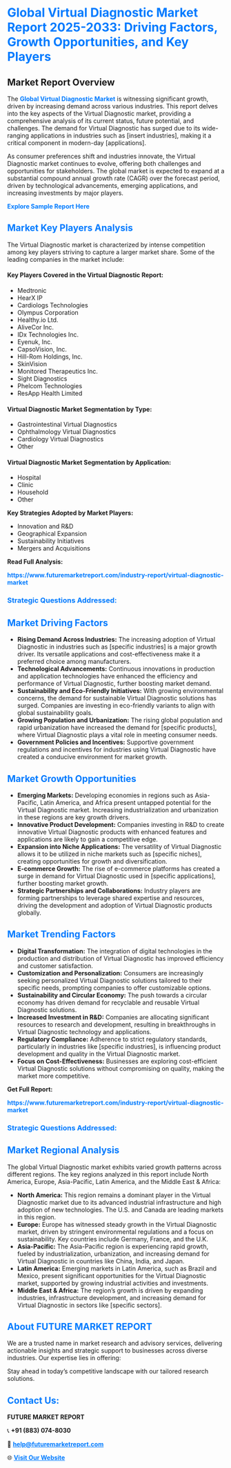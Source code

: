 <h1 style="color: #007BFF;">Global Virtual Diagnostic Market Report 2025-2033: Driving Factors, Growth Opportunities, and Key Players</h1>

<section id="overview">
<h2>Market Report Overview</h2>
<p>The <a href="https://www.futuremarketreport.com/industry-report/virtual-diagnostic-market" style="color: #007BFF; text-decoration: none;"><strong>Global Virtual Diagnostic Market</strong></a> is witnessing significant growth, driven by increasing demand across various industries. This report delves into the key aspects of the Virtual Diagnostic market, providing a comprehensive analysis of its current status, future potential, and challenges. The demand for Virtual Diagnostic has surged due to its wide-ranging applications in industries such as [insert industries], making it a critical component in modern-day [applications].</p>
<p>As consumer preferences shift and industries innovate, the Virtual Diagnostic market continues to evolve, offering both challenges and opportunities for stakeholders. The global market is expected to expand at a substantial compound annual growth rate (CAGR) over the forecast period, driven by technological advancements, emerging applications, and increasing investments by major players.</p>
</section>

<section id="overview">
<p><a href="https://www.futuremarketreport.com/request-sample/reportId=78317" style="color: #007BFF; text-decoration: none;"><strong>Explore Sample Report Here</strong></a></p>
</section>

<section id="key-players">
<h2 style="color: #007BFF;">Market Key Players Analysis</h2>
<p>The Virtual Diagnostic market is characterized by intense competition among key players striving to capture a larger market share. Some of the leading companies in the market include:</p>
<h4>Key Players Covered in the Virtual Diagnostic Report:</h4>
<ul><li>Medtronic</li><li>HearX IP</li><li>Cardiologs Technologies</li><li>Olympus Corporation</li><li>Healthy.io Ltd.</li><li>AliveCor Inc.</li><li>IDx Technologies Inc.</li><li>Eyenuk, Inc.</li><li>CapsoVision, Inc.</li><li>Hill-Rom Holdings, Inc.</li><li>SkinVision</li><li>Monitored Therapeutics Inc.</li><li>Sight Diagnostics</li><li>Phelcom Technologies</li><li>ResApp Health Limited</li></ul>
<h4>Virtual Diagnostic Market Segmentation by Type:</h4>
<ul><li>Gastrointestinal Virtual Diagnostics</li><li>Ophthalmology Virtual Diagnostics</li><li>Cardiology Virtual Diagnostics</li><li>Other</li></ul>

<h4>Virtual Diagnostic Market Segmentation by Application:</h4>
<ul><li>Hospital</li><li>Clinic</li><li>Household</li><li>Other</li></ul>
<p><strong>Key Strategies Adopted by Market Players:</strong></p>
<ul>
<li>Innovation and R&D</li>
<li>Geographical Expansion</li>
<li>Sustainability Initiatives</li>
<li>Mergers and Acquisitions</li>
</ul>
</section>

<section>
<p><strong>Read Full Analysis: </strong></p><a href="https://www.futuremarketreport.com/industry-report/virtual-diagnostic-market" style="color: #007BFF; text-decoration: none;"><strong>https://www.futuremarketreport.com/industry-report/virtual-diagnostic-market</strong></a>
<h3 style="color: #007BFF;">Strategic Questions Addressed:</h3>
</section>

<section id="driving-factors">
<h2 style="color: #007BFF;">Market Driving Factors</h2>
<ul>
<li><strong>Rising Demand Across Industries:</strong> The increasing adoption of Virtual Diagnostic in industries such as [specific industries] is a major growth driver. Its versatile applications and cost-effectiveness make it a preferred choice among manufacturers.</li>
<li><strong>Technological Advancements:</strong> Continuous innovations in production and application technologies have enhanced the efficiency and performance of Virtual Diagnostic, further boosting market demand.</li>
<li><strong>Sustainability and Eco-Friendly Initiatives:</strong> With growing environmental concerns, the demand for sustainable Virtual Diagnostic solutions has surged. Companies are investing in eco-friendly variants to align with global sustainability goals.</li>
<li><strong>Growing Population and Urbanization:</strong> The rising global population and rapid urbanization have increased the demand for [specific products], where Virtual Diagnostic plays a vital role in meeting consumer needs.</li>
<li><strong>Government Policies and Incentives:</strong> Supportive government regulations and incentives for industries using Virtual Diagnostic have created a conducive environment for market growth.</li>
</ul>
</section>

<section id="growth-opportunities">
<h2 style="color: #007BFF;">Market Growth Opportunities</h2>
<ul>
<li><strong>Emerging Markets:</strong> Developing economies in regions such as Asia-Pacific, Latin America, and Africa present untapped potential for the Virtual Diagnostic market. Increasing industrialization and urbanization in these regions are key growth drivers.</li>
<li><strong>Innovative Product Development:</strong> Companies investing in R&D to create innovative Virtual Diagnostic products with enhanced features and applications are likely to gain a competitive edge.</li>
<li><strong>Expansion into Niche Applications:</strong> The versatility of Virtual Diagnostic allows it to be utilized in niche markets such as [specific niches], creating opportunities for growth and diversification.</li>
<li><strong>E-commerce Growth:</strong> The rise of e-commerce platforms has created a surge in demand for Virtual Diagnostic used in [specific applications], further boosting market growth.</li>
<li><strong>Strategic Partnerships and Collaborations:</strong> Industry players are forming partnerships to leverage shared expertise and resources, driving the development and adoption of Virtual Diagnostic products globally.</li>
</ul>
</section>

<section id="trending-factors">
<h2 style="color: #007BFF;">Market Trending Factors</h2>
<ul>
<li><strong>Digital Transformation:</strong> The integration of digital technologies in the production and distribution of Virtual Diagnostic has improved efficiency and customer satisfaction.</li>
<li><strong>Customization and Personalization:</strong> Consumers are increasingly seeking personalized Virtual Diagnostic solutions tailored to their specific needs, prompting companies to offer customizable options.</li>
<li><strong>Sustainability and Circular Economy:</strong> The push towards a circular economy has driven demand for recyclable and reusable Virtual Diagnostic solutions.</li>
<li><strong>Increased Investment in R&D:</strong> Companies are allocating significant resources to research and development, resulting in breakthroughs in Virtual Diagnostic technology and applications.</li>
<li><strong>Regulatory Compliance:</strong> Adherence to strict regulatory standards, particularly in industries like [specific industries], is influencing product development and quality in the Virtual Diagnostic market.</li>
<li><strong>Focus on Cost-Effectiveness:</strong> Businesses are exploring cost-efficient Virtual Diagnostic solutions without compromising on quality, making the market more competitive.</li>
</ul>
</section>

<section>
<p><strong>Get Full Report: </strong></p><a href="https://www.futuremarketreport.com/industry-report/virtual-diagnostic-market" style="color: #007BFF; text-decoration: none;"><strong>https://www.futuremarketreport.com/industry-report/virtual-diagnostic-market</strong></a>
<h3 style="color: #007BFF;">Strategic Questions Addressed:</h3>
</section>


<section id="regional-analysis">
<h2 style="color: #007BFF;">Market Regional Analysis</h2>
<p>The global Virtual Diagnostic market exhibits varied growth patterns across different regions. The key regions analyzed in this report include North America, Europe, Asia-Pacific, Latin America, and the Middle East & Africa:</p>
<ul>
<li><strong>North America:</strong> This region remains a dominant player in the Virtual Diagnostic market due to its advanced industrial infrastructure and high adoption of new technologies. The U.S. and Canada are leading markets in this region.</li>
<li><strong>Europe:</strong> Europe has witnessed steady growth in the Virtual Diagnostic market, driven by stringent environmental regulations and a focus on sustainability. Key countries include Germany, France, and the U.K.</li>
<li><strong>Asia-Pacific:</strong> The Asia-Pacific region is experiencing rapid growth, fueled by industrialization, urbanization, and increasing demand for Virtual Diagnostic in countries like China, India, and Japan.</li>
<li><strong>Latin America:</strong> Emerging markets in Latin America, such as Brazil and Mexico, present significant opportunities for the Virtual Diagnostic market, supported by growing industrial activities and investments.</li>
<li><strong>Middle East & Africa:</strong> The region’s growth is driven by expanding industries, infrastructure development, and increasing demand for Virtual Diagnostic in sectors like [specific sectors].</li>
</ul>
</section>

<footer>
<h2 style="color: #007BFF;">About FUTURE MARKET REPORT</h2>
<p>We are a trusted name in market research and advisory services, delivering actionable insights and strategic support to businesses across diverse industries. Our expertise lies in offering:</p>

<p>Stay ahead in today’s competitive landscape with our tailored research solutions.</p>

<h2 style="color: #007BFF;">Contact Us:</h2>
<p><strong>FUTURE MARKET REPORT</strong></p>
<p>📞 <strong>+91 (883) 074-8030</strong></p>
<p>📧 <strong><a href="mailto:help@futuremarketreport.com" style="color: #007BFF;">help@futuremarketreport.com</a></strong></p>
<p>🌐 <strong><a href="https://www.futuremarketreport.com/" style="color: #007BFF;">Visit Our Website</a></strong></p>
</footer>
